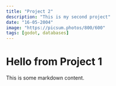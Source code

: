 ```yaml
---
title: "Project 2"
description: "This is my second project"
date: "16-05-2004"
image: "https://picsum.photos/800/600"
tags: [godot, databases]
---
```


# Hello from Project 1

This is some markdown content.
